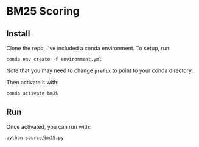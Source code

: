 # BM25 Scoring

## Install
Clone the repo, I've included a conda environment. To setup, 
run:

``conda env create -f environment.yml``

Note that you may need to change ``prefix`` to point to 
your conda directory.

Then activate it with:

``conda activate bm25``

## Run

Once activated, you can run with:

``python source/bm25.py``

